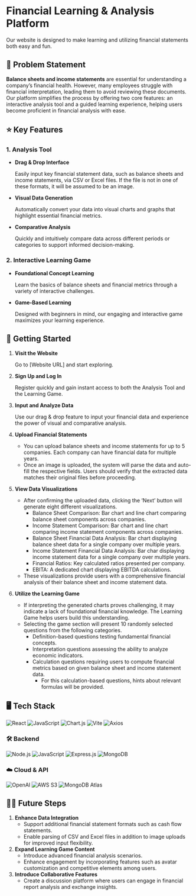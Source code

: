 # Financial Learning & Analysis Platform

Our website is designed to make learning and utilizing financial statements both easy and fun. 

## 📌 Problem Statement

**Balance sheets and income statements** are essential for understanding a company’s financial health. However, many employees struggle with financial interpretation, leading them to avoid reviewing these documents. Our platform simplifies the process by offering two core features: an interactive analysis tool and a guided learning experience, helping users become proficient in financial analysis with ease.

## ⭐ Key Features

### 1. Analysis Tool

- **Drag & Drop Interface**
    
    Easily input key financial statement data, such as balance sheets and income statements, via CSV or Excel files. If the file is not in one of these formats, it will be assumed to be an image.
    
- **Visual Data Generation**
    
    Automatically convert your data into visual charts and graphs that highlight essential financial metrics.
    
- **Comparative Analysis**
    
    Quickly and intuitively compare data across different periods or categories to support informed decision-making. 
    

### 2. Interactive Learning Game

- **Foundational Concept Learning**
    
    Learn the basics of balance sheets and financial metrics through a variety of interactive challenges.
    
- **Game-Based Learning**
    
    Designed with beginners in mind, our engaging and interactive game maximizes your learning experience.
    

## 🚩 Getting Started

1. **Visit the Website** 
    
    Go to [Website URL] and start exploring.
    
2. **Sign Up and Log In** 
    
    Register quickly and gain instant access to both the Analysis Tool and the Learning Game.
    
3. **Input and Analyze Data** 
    
    Use our drag & drop feature to input your financial data and experience the power of visual and comparative analysis.
    
4. **Upload Financial Statements**
    - You can upload balance sheets and income statements for up to 5 companies. Each company can have financial data for multiple years.
    - Once an image is uploaded, the system will parse the data and auto-fill the respective fields. Users should verify that the extracted data matches their original files before proceeding.
5. **View Data Visualizations**
    - After confirming the uploaded data, clicking the ‘Next’ button will generate eight different visualizations.
        - Balance Sheet Comparison: Bar chart and line chart comparing balance sheet components across companies.
        - Income Statement Comparison: Bar chart and line chart comparing income statement components across companies.
        - Balance Sheet Financial Data Analysis: Bar chart displaying balance sheet data for a single company over multiple years.
        - Income Statement Financial Data Analysis: Bar char displaying income statement data for a single company over multiple years.
        - Financial Ratios: Key calculated ratios presented per company.
        - EBITA: A dedicated chart displaying EBITDA calculations.
    - These visualizations provide users with a comprehensive financial analysis of their balance sheet and income statement data.
6. **Utilize the Learning Game**
    - If interpreting the generated charts proves challenging, it may indicate a lack of foundational financial knowledge. The Learning Game helps users build this understanding.
    - Selecting the game section will present 10 randomly selected questions from the following categories.
        - Definition-based questions testing fundamental financial concepts.
        - Interpretation questions assessing the ability to analyze economic indicators.
        - Calculation questions requiring users to compute financial metrics based on given balance sheet and income statement data.
            - For this calculation-based questions, hints about relevant formulas will be provided.

## 🖥️ Tech Stack
![React](https://img.shields.io/badge/React-20232A?style=for-the-badge&logo=react&logoColor=61DAFB)
![JavaScript](https://img.shields.io/badge/JavaScript-F7DF1E?style=for-the-badge&logo=javascript&logoColor=black)
![Chart.js](https://img.shields.io/badge/Chart.js-FF6384?style=for-the-badge&logo=chartdotjs&logoColor=white)
![Vite](https://img.shields.io/badge/Vite-646CFF?style=for-the-badge&logo=vite&logoColor=white)
![Axios](https://img.shields.io/badge/Axios-5A29E4?style=for-the-badge&logo=axios&logoColor=white)

### 🛠 Backend
![Node.js](https://img.shields.io/badge/Node.js-339933?style=for-the-badge&logo=nodedotjs&logoColor=white)
![JavaScript](https://img.shields.io/badge/JavaScript-F7DF1E?style=for-the-badge&logo=javascript&logoColor=black)
![Express.js](https://img.shields.io/badge/Express.js-000000?style=for-the-badge&logo=express&logoColor=white)
![MongoDB](https://img.shields.io/badge/MongoDB-47A248?style=for-the-badge&logo=mongodb&logoColor=white)

### ☁️ Cloud & API
![OpenAI](https://img.shields.io/badge/OpenAI-412991?style=for-the-badge&logo=openai&logoColor=white)
![AWS S3](https://img.shields.io/badge/AWS%20S3-232F3E?style=for-the-badge&logo=amazonaws&logoColor=white)
![MongoDB Atlas](https://img.shields.io/badge/MongoDB%20Atlas-47A248?style=for-the-badge&logo=mongodb&logoColor=white)

## 🙋‍♂️ Future Steps

1. **Enhance Data Integration**
    - Support additional financial statement formats such as cash flow statements.
    - Enable parsing of CSV and Excel files in addition to image uploads for improved input flexibility.
2. **Expand Learning Game Content**
    - Introduce advanced financial analysis scenarios.
    - Enhance engagement by incorporating features such as avatar customization and competitive elements among users.
3. **Introduce Collaborative Features**
    - Create a discussion platform where users can engage in financial report analysis and exchange insights.
